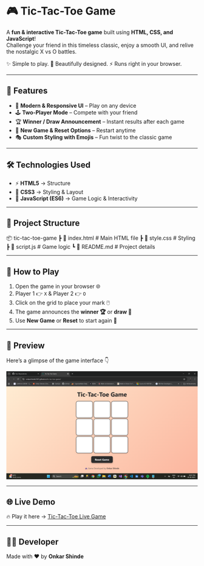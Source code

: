 # 🎮 Tic-Tac-Toe Game  

A **fun & interactive Tic-Tac-Toe game** built using **HTML, CSS, and JavaScript**!  
Challenge your friend in this timeless classic, enjoy a smooth UI, and relive the nostalgic X vs O battles.  

✨ Simple to play. 🎨 Beautifully designed. ⚡ Runs right in your browser.  

---

## 🚀 Features  
- 🎨 **Modern & Responsive UI** – Play on any device  
- 🕹️ **Two-Player Mode** – Compete with your friend  
- 🏆 **Winner / Draw Announcement** – Instant results after each game  
- 🔄 **New Game & Reset Options** – Restart anytime  
- 🎭 **Custom Styling with Emojis** – Fun twist to the classic game  

---

## 🛠️ Technologies Used  
- ⚡ **HTML5** → Structure  
- 🎨 **CSS3** → Styling & Layout  
- 🧠 **JavaScript (ES6)** → Game Logic & Interactivity  

---

## 📂 Project Structure  
📦 tic-tac-toe-game
┣ 📜 index.html # Main HTML file
┣ 📜 style.css # Styling
┣ 📜 script.js # Game logic
┗ 📜 README.md # Project details

 
---

## 🎯 How to Play  
1. Open the game in your browser 🌐  
2. Player 1 👉 `X` & Player 2 👉 `O`  
3. Click on the grid to place your mark 🖱️  
4. The game announces the **winner 🏆** or **draw 🤝**  
5. Use **New Game** or **Reset** to start again 🔄  

---

## 📸 Preview  
Here’s a glimpse of the game interface 👇  

![GamePage](GamePage.png)  

 

---

## 🌐 Live Demo  
🔥 Play it here → [Tic-Tac-Toe Live Game](https://onkarshinde2307.github.io/tic-tac-toe-game/)  

---

## 👨‍💻 Developer  
Made with ❤️ by **Onkar Shinde**  
